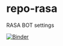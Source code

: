# repo-rasa 
RASA BOT settings

[![Binder](https://mybinder.org/badge_logo.svg)](https://mybinder.org/v2/gh/montwh1te/repo-rasa/HEAD)
